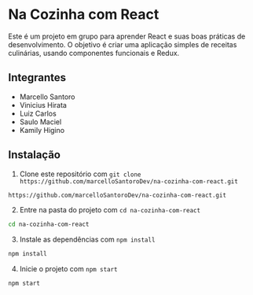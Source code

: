 # Na Cozinha com React

Este é um projeto em grupo para aprender React e suas boas práticas de desenvolvimento. O objetivo é criar uma aplicação simples de receitas culinárias, usando componentes funcionais e Redux.

## Integrantes

- Marcello Santoro
- Vinicius Hirata
- Luiz Carlos
- Saulo Maciel
- Kamily Higino


## Instalação

1. Clone este repositório com `git clone https://github.com/marcelloSantoroDev/na-cozinha-com-react.git`

```bash
https://github.com/marcelloSantoroDev/na-cozinha-com-react.git
```

2. Entre na pasta do projeto com `cd na-cozinha-com-react`

```bash
cd na-cozinha-com-react
```

3. Instale as dependências com `npm install`

```bash
npm install
```

4. Inicie o projeto com `npm start`

```bash
npm start
```

